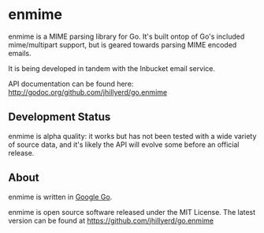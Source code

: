 enmime
======

enmime is a MIME parsing library for Go.  It's built ontop of Go's included mime/multipart
support, but is geared towards parsing MIME encoded emails.

It is being developed in tandem with the Inbucket email service.

API documentation can be found here:
http://godoc.org/github.com/jhillyerd/go.enmime

Development Status
------------------
enmime is alpha quality: it works but has not been tested with a wide variety of source data,
and it's likely the API will evolve some before an official release.

About
-----
enmime is written in [Google Go][1].

enmime is open source software released under the MIT License.  The latest
version can be found at https://github.com/jhillyerd/go.enmime

[1]: http://golang.org/
